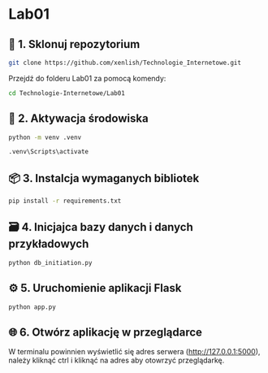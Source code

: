 # Lab01
## 🧩 1. Sklonuj repozytorium
```bash
git clone https://github.com/xenlish/Technologie_Internetowe.git
```
Przejdź do folderu Lab01 za pomocą komendy:
``` bash
cd Technologie-Internetowe/Lab01
```

##  🧱 2. Aktywacja środowiska
```bash
python -m venv .venv
```
```Bash
.venv\Scripts\activate
```
## 📦 3. Instalcja wymaganych bibliotek
```bash
pip install -r requirements.txt
```
## 🗃️ 4. Inicjajca bazy danych i danych przykładowych
```bash
python db_initiation.py
```
## ⚙️ 5. Uruchomienie aplikacji Flask
```bash
python app.py
```
## 🌐 6. Otwórz aplikację w przeglądarce
W terminalu powinnien wyświetlić się adres serwera (http://127.0.0.1:5000), należy kliknąć ctrl i kliknąć na adres aby otowrzyć przeglądarkę.

